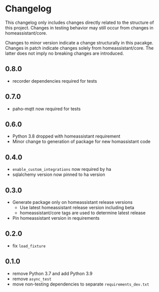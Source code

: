 # Changelog
This changelog only includes changes directly related to the structure of this project. Changes in testing behavior may still occur from changes in homeassistant/core.

Changes to minor version indicate a change structurally in this pacakge.  Changes in patch indicate changes solely from homeassistant/core. The latter does not imply no breaking changes are introduced.

## 0.8.0
* recorder dependencies required for tests

## 0.7.0
* paho-mqtt now required for tests

## 0.6.0
* Python 3.8 dropped with homeassistant requirement
* Minor change to generation of package for new homassistant code

## 0.4.0
* `enable_custom_integrations` now required by ha
* sqlalchemy version now pinned to ha version

## 0.3.0
* Generate package only on homeassistant release versions
  * Use latest homeassistant release version including beta
  * homeassistant/core tags are used to determine latest release
* Pin homeassistant version in requirements

## 0.2.0
* fix `load_fixture`

## 0.1.0
* remove Python 3.7 and add Python 3.9
* remove `async_test`
* move non-testing dependencies to separate `requirements_dev.txt`
